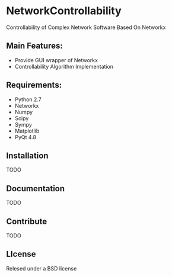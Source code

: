 # NetworkControllability
Controllability of Complex Network Software Based On Networkx

## Main Features:
* Provide GUI wrapper of Networkx
* Controllability Algorithm Implementation

## Requirements:
* Python 2.7
* Networkx
* Numpy
* Scipy
* Sympy
* Matplotlib
* PyQt 4.8

## Installation
TODO

## Documentation
TODO

## Contribute
TODO

## LIcense
Relesed under a BSD license